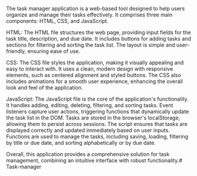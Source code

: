 The task manager application is a web-based tool designed to help users organize and manage their tasks effectively. It comprises three main components: HTML, CSS, and JavaScript.

HTML: The HTML file structures the web page, providing input fields for the task title, description, and due date. It includes buttons for adding tasks and sections for filtering and sorting the task list. The layout is simple and user-friendly, ensuring ease of use.

CSS: The CSS file styles the application, making it visually appealing and easy to interact with. It uses a clean, modern design with responsive elements, such as centered alignment and styled buttons. The CSS also includes animations for a smooth user experience, enhancing the overall look and feel of the application.

JavaScript: The JavaScript file is the core of the application's functionality. It handles adding, editing, deleting, filtering, and sorting tasks. Event listeners capture user actions, triggering functions that dynamically update the task list in the DOM. Tasks are stored in the browser's localStorage, allowing them to persist across sessions. The script ensures that tasks are displayed correctly and updated immediately based on user inputs. Functions are used to manage the tasks, including saving, loading, filtering by title or due date, and sorting alphabetically or by due date.

Overall, this application provides a comprehensive solution for task management, combining an intuitive interface with robust functionality.# Task-manager
